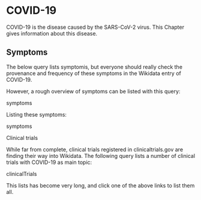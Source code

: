 # COVID-19

<topic>COVID-19</topic> is the disease caused by the <topic>SARS-CoV-2</topic> virus.
This Chapter gives information about this disease.

## Symptoms

The below query lists symptomis, but everyone should really check the provenance and
frequency of these symptoms in the Wikidata entry of COVID-19.

However, a rough overview of symptoms can be listed with this query:

<sparql>symptoms</sparql>

Listing these symptoms:

<out>symptoms</out>

<section level="##" label="trials">Clinical trials</section>

While far from complete, <topic>clinical trials</topic> registered in <topic>clinicaltrials.gov</topic> are finding their way
into Wikidata. The following query lists a number of clinical trials with COVID-19
as main topic:

<sparql>clinicalTrials</sparql>

This lists has become very long, and click one of the above links
to list them all.
